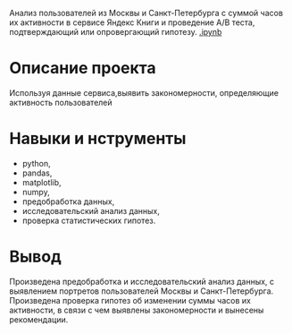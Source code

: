 Анализ пользователей из Москвы и Санкт-Петербурга с суммой часов их активности в сервисе Яндекс Книги и проведение А/В теста, подтверждающий или опровергающий гипотезу.
[.ipynb](https://github.com/Elena-Finaeva/Yandex_practicum/blob/main/Books/Project%20yandex%20books%20(1).ipynb)
# Описание проекта
Используя  данные сервиса,выявить закономерности, определяющие активность пользователей

# Навыки и нструменты
- python,
- pandas,
- matplotlib,
- numpy,
- предобработка данных,
- исследовательский анализ данных,
- проверка статистических гипотез.

# Вывод
Произведена предобработка и исследовательский анализ данных, с выявлением портретов пользователей Москвы и Санкт-Петербурга. Произведена проверка гипотез об изменении суммы часов их активности, в связи с чем выявлены закономерности и вынесены рекомендации.

